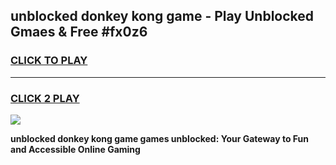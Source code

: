 
## unblocked donkey kong game - Play Unblocked Gmaes & Free #fx0z6
<h3>
<a href="https://premium.freeplayer.one?title=unblocked_donkey_kong_game&ref=01M">CLICK TO PLAY</a></h3>
<hr>

<h3>
<a href="https://premium.freeplayer.one?title=unblocked_donkey_kong_game&ref=01M">CLICK 2 PLAY</a>
  
</h3>

<a href="https://premium.freeplayer.one?title=unblocked_donkey_kong_game&ref=01M"><img src="https://clearcache.store/games.png"></a>


**unblocked donkey kong game games unblocked: Your Gateway to Fun and Accessible Online Gaming**
